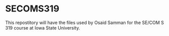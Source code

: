 # SECOMS319
This repostitory will have the files used by Osaid Samman for the SE/COM S 319 course at Iowa State University. 
